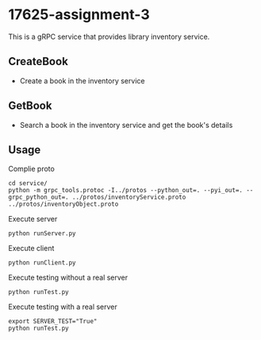 # 17625-assignment-3

This is a gRPC service that provides library inventory service.

## CreateBook
  - Create a book in the inventory service
  
## GetBook
  - Search a book in the inventory service and get the book's details
  
## Usage
  Complie proto
  ```complie proto
 cd service/
 python -m grpc_tools.protoc -I../protos --python_out=. --pyi_out=. --grpc_python_out=. ../protos/inventoryService.proto ../protos/inventoryObject.proto
  ```
  
  Execute server
  ```execute server
  python runServer.py 
  ```
  
  Execute client
  ```execute client
  python runClient.py 
  ```
 
  Execute testing without a real server
  ```execute testing without a real server
  python runTest.py 
  ```
  
  Execute testing with a real server
  ```execute testing with a real server
  export SERVER_TEST="True"
  python runTest.py 
  ```
